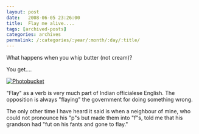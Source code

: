 ```yaml
---
layout: post
date:	2008-06-05 23:26:00
title:  Flay me alive....
tags: [archived-posts]
categories: archives
permalink: /:categories/:year/:month/:day/:title/
---
```

What happens when you whip butter (not cream)?

You get....


<a href="http://s297.photobucket.com/albums/mm205/depontis/?action=view&current=IMG_2531.jpg" target="_blank"><img src="http://i297.photobucket.com/albums/mm205/depontis/IMG_2531.jpg" border="0" alt="Photobucket"></a>

"Flay" as a verb is very much part of Indian officialese English. The opposition is always "flaying" the government for doing something wrong.

The only other time I have heard it said is when a neighbour of mine, who could not pronounce his "p"s but made them into "f"s, told me that his grandson had "fut on his fants and gone to flay."
